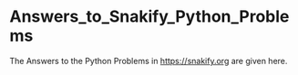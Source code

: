 # Answers_to_Snakify_Python_Problems
The Answers to the Python Problems in https://snakify.org are given here.
